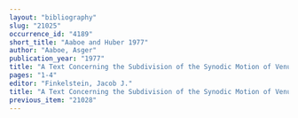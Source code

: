 ```yaml
---
layout: "bibliography"
slug: "21025"
occurrence_id: "4189"
short_title: "Aaboe and Huber 1977"
author: "Aaboe, Asger"
publication_year: "1977"
title: "A Text Concerning the Subdivision of the Synodic Motion of Venus from Babylon: BM 37151"
pages: "1-4"
editor: "Finkelstein, Jacob J."
title: "A Text Concerning the Subdivision of the Synodic Motion of Venus from Babylon: BM 37151"
previous_item: "21028"
---
```

